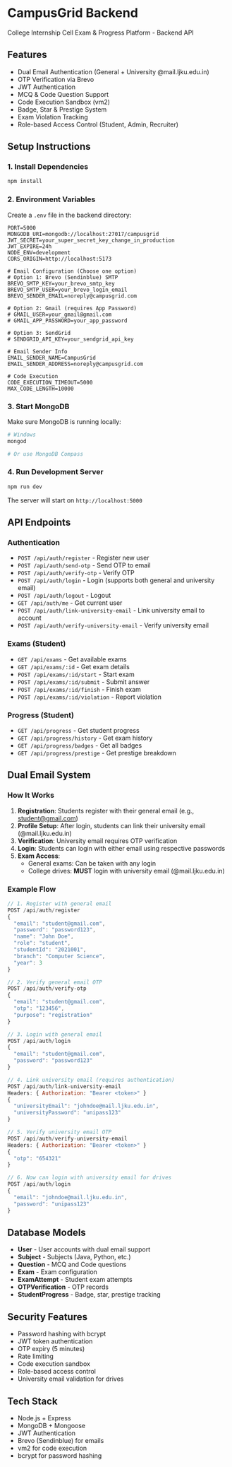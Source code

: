 # CampusGrid Backend

College Internship Cell Exam & Progress Platform - Backend API

## Features

- Dual Email Authentication (General + University @mail.ljku.edu.in)
- OTP Verification via Brevo
- JWT Authentication
- MCQ & Code Question Support
- Code Execution Sandbox (vm2)
- Badge, Star & Prestige System
- Exam Violation Tracking
- Role-based Access Control (Student, Admin, Recruiter)

## Setup Instructions

### 1. Install Dependencies

```bash
npm install
```

### 2. Environment Variables

Create a `.env` file in the backend directory:

```env
PORT=5000
MONGODB_URI=mongodb://localhost:27017/campusgrid
JWT_SECRET=your_super_secret_key_change_in_production
JWT_EXPIRE=24h
NODE_ENV=development
CORS_ORIGIN=http://localhost:5173

# Email Configuration (Choose one option)
# Option 1: Brevo (Sendinblue) SMTP
BREVO_SMTP_KEY=your_brevo_smtp_key
BREVO_SMTP_USER=your_brevo_login_email
BREVO_SENDER_EMAIL=noreply@campusgrid.com

# Option 2: Gmail (requires App Password)
# GMAIL_USER=your_gmail@gmail.com
# GMAIL_APP_PASSWORD=your_app_password

# Option 3: SendGrid
# SENDGRID_API_KEY=your_sendgrid_api_key

# Email Sender Info
EMAIL_SENDER_NAME=CampusGrid
EMAIL_SENDER_ADDRESS=noreply@campusgrid.com

# Code Execution
CODE_EXECUTION_TIMEOUT=5000
MAX_CODE_LENGTH=10000
```

### 3. Start MongoDB

Make sure MongoDB is running locally:

```bash
# Windows
mongod

# Or use MongoDB Compass
```

### 4. Run Development Server

```bash
npm run dev
```

The server will start on `http://localhost:5000`

## API Endpoints

### Authentication

- `POST /api/auth/register` - Register new user
- `POST /api/auth/send-otp` - Send OTP to email
- `POST /api/auth/verify-otp` - Verify OTP
- `POST /api/auth/login` - Login (supports both general and university email)
- `POST /api/auth/logout` - Logout
- `GET /api/auth/me` - Get current user
- `POST /api/auth/link-university-email` - Link university email to account
- `POST /api/auth/verify-university-email` - Verify university email

### Exams (Student)

- `GET /api/exams` - Get available exams
- `GET /api/exams/:id` - Get exam details
- `POST /api/exams/:id/start` - Start exam
- `POST /api/exams/:id/submit` - Submit answer
- `POST /api/exams/:id/finish` - Finish exam
- `POST /api/exams/:id/violation` - Report violation

### Progress (Student)

- `GET /api/progress` - Get student progress
- `GET /api/progress/history` - Get exam history
- `GET /api/progress/badges` - Get all badges
- `GET /api/progress/prestige` - Get prestige breakdown

## Dual Email System

### How It Works

1. **Registration**: Students register with their general email (e.g., student@gmail.com)
2. **Profile Setup**: After login, students can link their university email (@mail.ljku.edu.in)
3. **Verification**: University email requires OTP verification
4. **Login**: Students can login with either email using respective passwords
5. **Exam Access**:
   - General exams: Can be taken with any login
   - College drives: **MUST** login with university email (@mail.ljku.edu.in)

### Example Flow

```javascript
// 1. Register with general email
POST /api/auth/register
{
  "email": "student@gmail.com",
  "password": "password123",
  "name": "John Doe",
  "role": "student",
  "studentId": "2021001",
  "branch": "Computer Science",
  "year": 3
}

// 2. Verify general email OTP
POST /api/auth/verify-otp
{
  "email": "student@gmail.com",
  "otp": "123456",
  "purpose": "registration"
}

// 3. Login with general email
POST /api/auth/login
{
  "email": "student@gmail.com",
  "password": "password123"
}

// 4. Link university email (requires authentication)
POST /api/auth/link-university-email
Headers: { Authorization: "Bearer <token>" }
{
  "universityEmail": "johndoe@mail.ljku.edu.in",
  "universityPassword": "unipass123"
}

// 5. Verify university email OTP
POST /api/auth/verify-university-email
Headers: { Authorization: "Bearer <token>" }
{
  "otp": "654321"
}

// 6. Now can login with university email for drives
POST /api/auth/login
{
  "email": "johndoe@mail.ljku.edu.in",
  "password": "unipass123"
}
```

## Database Models

- **User** - User accounts with dual email support
- **Subject** - Subjects (Java, Python, etc.)
- **Question** - MCQ and Code questions
- **Exam** - Exam configuration
- **ExamAttempt** - Student exam attempts
- **OTPVerification** - OTP records
- **StudentProgress** - Badge, star, prestige tracking

## Security Features

- Password hashing with bcrypt
- JWT token authentication
- OTP expiry (5 minutes)
- Rate limiting
- Code execution sandbox
- Role-based access control
- University email validation for drives

## Tech Stack

- Node.js + Express
- MongoDB + Mongoose
- JWT Authentication
- Brevo (Sendinblue) for emails
- vm2 for code execution
- bcrypt for password hashing
